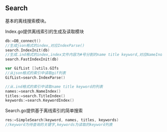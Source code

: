 ## Search

基本的离线搜索模块。

Index.go提供离线索引的生成及读取模块
```go
db:=DB_connect()
//生成json格式的index,对应IndexParse()
search.IndexInit(db)
//生成.ind格式的index,index文件内容为#号分割的name title keyword,对应NameIndex() TitleIndex() KeywordIndex()
search.FastIndexInit(db)

var GifList []utils.GIfs
//从json格式的索引中读取gif列表
GifList=search.IndexParse()

//从.ind格式的索引中读取name title keyword的列表
names:=search.NameIndex()
titles:=search.TitleIndex()
keywords:=search.KeywordIndex()

```

Search.go提供基于离线索引的简单搜索

```go
res:=SimpleSearch(keyword, names, titles, keywords)
//keyword为待查询的关键字,keywords为读取的keyword列表
```